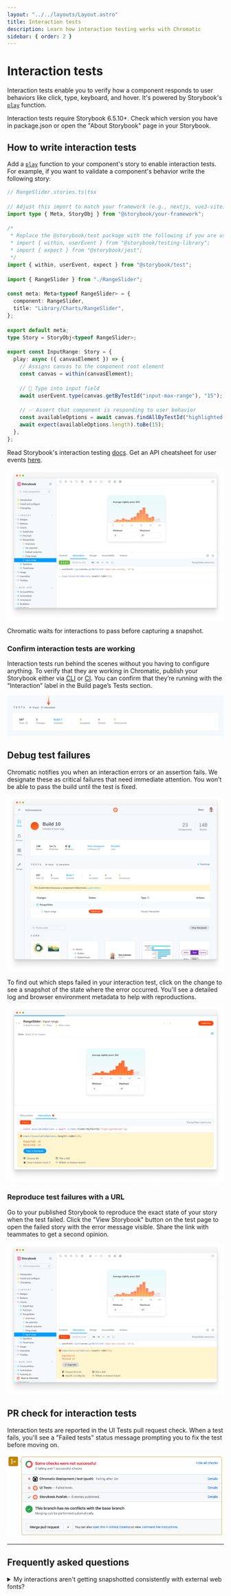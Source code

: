 ```yaml
---
layout: "../../layouts/Layout.astro"
title: Interaction tests
description: Learn how interaction testing works with Chromatic
sidebar: { order: 2 }
---
```


# Interaction tests

Interaction tests enable you to verify how a component responds to user behaviors like click, type, keyboard, and hover. It's powered by Storybook's [`play`](https://storybook.js.org/docs/writing-stories/play-function) function.

<div class="aside">

Interaction tests require Storybook 6.5.10+. Check which version you have in package.json or open the "About Storybook" page in your Storybook.

</div>

## How to write interaction tests

Add a [`play`](https://storybook.js.org/docs/writing-stories/play-function) function to your component's story to enable interaction tests. For example, if you want to validate a component's behavior write the following story:

```ts
// RangeSlider.stories.ts|tsx

// Adjust this import to match your framework (e.g., nextjs, vue3-vite)
import type { Meta, StoryObj } from "@storybook/your-framework";

/*
 * Replace the @storybook/test package with the following if you are using a version of Storybook earlier than 8.0:
 * import { within, userEvent } from "@storybook/testing-library";
 * import { expect } from "@storybook/jest";
 */
import { within, userEvent, expect } from "@storybook/test";

import { RangeSlider } from "./RangeSlider";

const meta: Meta<typeof RangeSlider> = {
  component: RangeSlider,
  title: "Library/Charts/RangeSlider",
};

export default meta;
type Story = StoryObj<typeof RangeSlider>;

export const InputRange: Story = {
  play: async ({ canvasElement }) => {
    // Assigns canvas to the component root element
    const canvas = within(canvasElement);

    // 🔢 Type into input field
    await userEvent.type(canvas.getByTestId("input-max-range"), "15");

    // ✅ Assert that component is responding to user behavior
    const availableOptions = await canvas.findAllByTestId("highlighted-bar");
    await expect(availableOptions.length).toBe(15);
  },
};
```

<div class="aside">

Read Storybook's interaction testing [docs](https://storybook.js.org/docs/writing-tests/interaction-testing). Get an API cheatsheet for user events [here](https://storybook.js.org/docs/writing-tests/interaction-testing#api-for-user-events).

</div>

![Storybook passed tests](../../images/interaction-test-storybook-passed-test.png)

Chromatic waits for interactions to pass before capturing a snapshot.

### Confirm interaction tests are working

Interaction tests run behind the scenes without you having to configure anything. To verify that they are working in Chromatic, publish your Storybook either via [CLI](/docs/cli) or [CI](/docs/ci). You can confirm that they’re running with the “Interaction” label in the Build page’s Tests section.

![Confirm interaction test run in the build summary](../../images/interaction-test-buildsummary-confirm.png)

## Debug test failures

Chromatic notifies you when an interaction errors or an assertion fails. We designate these as critical failures that need immediate attention. You won’t be able to pass the build until the test is fixed.

![Build page with failed interaction test](../../images/interaction-build-screen-failed-test.png)

To find out which steps failed in your interaction test, click on the change to see a snapshot of the state where the error occurred. You'll see a detailed log and browser environment metadata to help with reproductions.

![Test page with failed interaction test](../../images/interaction-test-screen-failed-test.png)

### Reproduce test failures with a URL

Go to your published Storybook to reproduce the exact state of your story when the test failed. Click the "View Storybook" button on the test page to open the failed story with the error message visible. Share the link with teammates to get a second opinion.

![Storybook with failed interaction test](../../images/interaction-test-storybook-failed-test.png)

## PR check for interaction tests

Interaction tests are reported in the UI Tests pull request check. When a test fails, you'll see a "Failed tests" status message prompting you to fix the test before moving on.

![Failed interaction tests in CI](../../images/interaction-pr-check-failed-test.png)

---

## Frequently asked questions

<details>
<summary>My interactions aren't getting snapshotted consistently with external web fonts?</summary>

Interactions run as soon as the DOM loads. But external resources like web fonts can load before or after the interaction runs depending on network latency. This can cause dialogs, tooltips, and menus to change position.

We recommend [preloading fonts](/docs/font-loading) to ensure they're available when the DOM renders. If preloading is not possible, try adding a [delay before running interactions](/docs/delay#use-an-assertion-to-delay-snapshot-capture).

</details>
